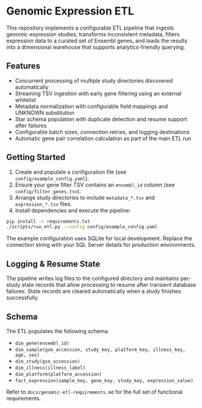 # Genomic Expression ETL

This repository implements a configurable ETL pipeline that ingests genomic expression
studies, transforms inconsistent metadata, filters expression data to a curated set of
Ensembl genes, and loads the results into a dimensional warehouse that supports
analytics-friendly querying.

## Features

- Concurrent processing of multiple study directories discovered automatically
- Streaming TSV ingestion with early gene filtering using an external whitelist
- Metadata normalization with configurable field mappings and UNKNOWN substitution
- Star schema population with duplicate detection and resume support after failures
- Configurable batch sizes, connection retries, and logging destinations
- Automatic gene pair correlation calculation as part of the main ETL run

## Getting Started

1. Create and populate a configuration file (see `config/example_config.yaml`).
2. Ensure your gene filter TSV contains an `ensembl_id` column (see `config/filter_genes.tsv`).
3. Arrange study directories to include `metadata_*.tsv` and `expression_*.tsv` files.
4. Install dependencies and execute the pipeline:

```bash
pip install -r requirements.txt
./scripts/run_etl.py --config config/example_config.yaml
```

The example configuration uses SQLite for local development. Replace the connection
string with your SQL Server details for production environments.

## Logging & Resume State

The pipeline writes log files to the configured directory and maintains per-study state
records that allow processing to resume after transient database failures. State records
are cleared automatically when a study finishes successfully.

## Schema

The ETL populates the following schema:

- `dim_gene(ensembl_id)`
- `dim_sample(gsm_accession, study_key, platform_key, illness_key, age, sex)`
- `dim_study(gse_accession)`
- `dim_illness(illness_label)`
- `dim_platform(platform_accession)`
- `fact_expression(sample_key, gene_key, study_key, expression_value)`

Refer to `docs/genomic-etl-requirements.md` for the full set of functional requirements.
